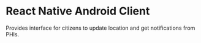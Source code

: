 # React Native Android Client

Provides interface for citizens to update location and get notifications from PHIs.